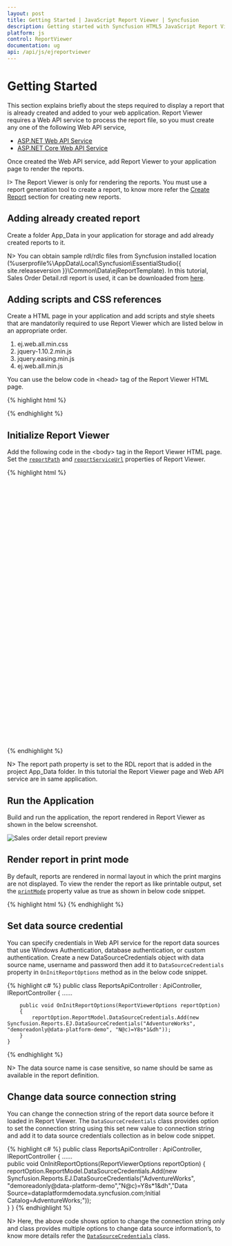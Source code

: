 ```yaml
---
layout: post
title: Getting Started | JavaScript Report Viewer | Syncfusion
description: Getting started with Syncfusion HTML5 JavaScript Report Viewer
platform: js
control: ReportViewer
documentation: ug
api: /api/js/ejreportviewer
---
```


# Getting Started
This section explains briefly about the steps required to display a report that is already created and added to your web application. Report Viewer requires a Web API service to process the report file, so you must create any one of the following Web API service,

* [ASP.NET Web API Service](/js/reportviewer/create-aspnet-web-api-service)
* [ASP.NET Core Web API Service](/js/reportviewer/create-aspnetcore-web-api)

Once created the Web API service, add Report Viewer to your application page to render the reports.

I> The Report Viewer is only for rendering the reports. You must use a report generation tool to create a report, to know more refer the [Create Report](/js/reportviewer/how-to/create-report) section for creating new reports.

## Adding already created report
Create a folder App_Data in your application for storage and add already created reports to it.

N> You can obtain sample rdl/rdlc files from Syncfusion installed location (%userprofile%\AppData\Local\Syncfusion\EssentialStudio\{{ site.releaseversion }}\Common\Data\ejReportTemplate).
In this tutorial, Sales Order Detail.rdl report is used, it can be downloaded from [here](http://www.syncfusion.com/downloads/support/directtrac/general/ze/Sales_Order_Detail-1633189686).

## Adding scripts and CSS references
Create a HTML page in your application and add scripts and style sheets that are mandatorily required to use Report Viewer which are listed below in an appropriate order.

1.	ej.web.all.min.css
2.	jquery-1.10.2.min.js
3.	jquery.easing.min.js
4.	ej.web.all.min.js

You can use the below code in &lt;head&gt; tag of the Report Viewer HTML page.

{% highlight html %}
<link href="http://cdn.syncfusion.com/{{ site.releaseversion }}/js/web/flat-azure/ej.web.all.min.css" rel="stylesheet" />
<script src="http://code.jquery.com/jquery-1.10.2.min.js" type="text/javascript"></script>
<script src="http://cdnjs.cloudflare.com/ajax/libs/jquery-easing/1.3/jquery.easing.min.js" type="text/javascript"></script>
<script src="http://cdn.syncfusion.com/{{ site.releaseversion }}/js/web/ej.web.all.min.js" type="text/javascript"></script>

{% endhighlight %}

## Initialize Report Viewer 
Add the following code in the &lt;body&gt; tag in the Report Viewer HTML page. Set the [`reportPath`](../api/ejreportviewer#members:reportpath) and [`reportServiceUrl`](../api/ejreportviewer#members:reportserviceurl) properties of Report Viewer.

{% highlight html %}
    <div style="height: 600px; width: 950px;">
        <!-- Creating a div tag which will act as a container for ejReportViewer widget.-->
        <div style="height: 600px; width: 950px; min-height: 400px;" id="viewer"></div>
        <!-- Setting property and initializing ejReportViewer widget.-->
        <script type="text/javascript">
            $(function () {
                $("#viewer").ejReportViewer({
                    reportServiceUrl: "/api/ReportsApi",
                    reportPath: '~/App_Data/Sales Order Detail.rdl'
                });
            });
        </script>
    </div>

{% endhighlight %}

N> The report path property is set to the RDL report that is added in the project App_Data folder.
In this tutorial the Report Viewer page and Web API service are in same application.

## Run the Application
Build and run the application, the report rendered in Report Viewer as shown in the below screenshot.

![Sales order detail report preview](/images/getting-started/sales-order-detail-report.png)

## Render report in print mode
By default, reports are rendered in normal layout in which the print margins are not displayed. To view the render the report as like printable output, set the [`printMode`](../api/ejreportviewer#members:printmode) property value as true as shown in below code snippet. 

{% highlight html %}
    <script type="text/javascript">
        $(function () {
            $("#viewer").ejReportViewer({
                reportServiceUrl: "/api/ReportsApi",
                reportPath: '~/App_Data/Sales Order Detail.rdl',
                printMode:true
            });
        });
    </script>
{% endhighlight %}

## Set data source credential
You can specify credentials in Web API service for the report data sources that use Windows Authentication, database authentication, or custom authentication. Create a new DataSourceCredentials object with data source name, username and password then add it to `DataSourceCredentials` property in `OnInitReportOptions` method as in the below code snippet.

{% highlight c# %}
    public class ReportsApiController : ApiController, IReportController
    {
        ……
                
        public void OnInitReportOptions(ReportViewerOptions reportOption)
        {
            reportOption.ReportModel.DataSourceCredentials.Add(new Syncfusion.Reports.EJ.DataSourceCredentials("AdventureWorks", "demoreadonly@data-platform-demo", "N@c)=Y8s*1&dh"));
        }
    }
{% endhighlight %}

N> The data source name is case sensitive, so name should be same as available in the report definition.

## Change data source connection string
You can change the connection string of the report data source before it loaded in Report Viewer. The `DataSourceCredentials` class provides option to set the connection string using this set new value to connection string and add it to data source credentials collection as in below code snippet.

{% highlight c# %}
    public class ReportsApiController : ApiController, IReportController
    {
        ……        
        public void OnInitReportOptions(ReportViewerOptions reportOption)
        {
            reportOption.ReportModel.DataSourceCredentials.Add(new Syncfusion.Reports.EJ.DataSourceCredentials("AdventureWorks", "demoreadonly@data-platform-demo","N@c)=Y8s*1&dh","Data Source=dataplatformdemodata.syncfusion.com;Initial Catalog=AdventureWorks;"));        
        }
    }
{% endhighlight %}

N> Here, the above code shows option to change the connection string only and class provides multiple options to change data source information’s, to know more details refer the [`DataSourceCredentials`](https://help.syncfusion.com/cr/aspnetmvc/Syncfusion.EJ.ReportViewer~Syncfusion.Reports.EJ.DataSourceCredentials~_ctor.html) class.
